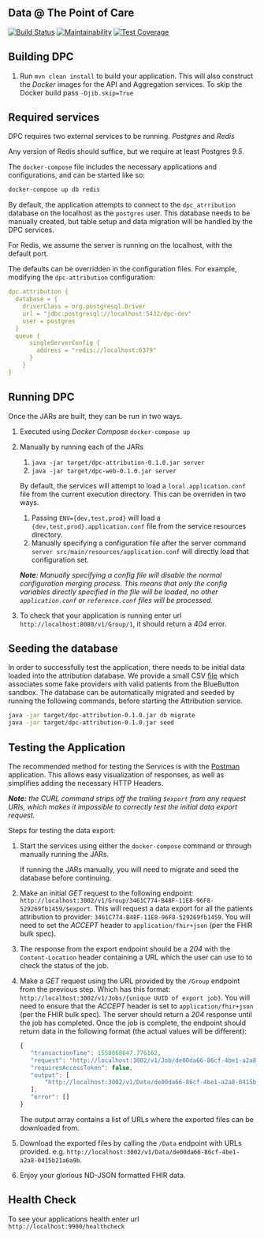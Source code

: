 Data @ The Point of Care
-

[![Build Status](https://travis-ci.org/CMSgov/dpc-app.svg?branch=master)](https://travis-ci.org/CMSgov/dpc-app)
[![Maintainability](https://api.codeclimate.com/v1/badges/46309e9b1877a7b18324/maintainability)](https://codeclimate.com/github/CMSgov/dpc-app/maintainability)
[![Test Coverage](https://api.codeclimate.com/v1/badges/46309e9b1877a7b18324/test_coverage)](https://codeclimate.com/github/CMSgov/dpc-app/test_coverage)

Building DPC
---

1. Run `mvn clean install` to build your application.
This will also construct the *Docker* images for the API and Aggregation services.
To skip the Docker build pass `-Djib.skip=True`

Required services
---

DPC requires two external services to be running. *Postgres* and *Redis*

Any version of Redis should suffice, but we require at least Postgres *9.5*.

The `docker-compose` file includes the necessary applications and configurations, and can be started like so: 

```bash
docker-compose up db redis
```

By default, the application attempts to connect to the `dpc_atrribution` database on the localhost as the `postgres` user.
This database needs to be manually created, but table setup and data migration will be handled by the DPC services.

For Redis, we assume the server is running on the localhost, with the default port. 

The defaults can be overridden in the configuration files.
For example, modifying the `dpc-attribution` configuration:

```yaml
dpc.attribution {
  database = {
    driverClass = org.postgresql.Driver
    url = "jdbc:postgresql://localhost:5432/dpc-dev"
    user = postgres
  }
  queue {
      singleServerConfig {
        address = "redis://localhost:6379"
      }
    }
}
```

Running DPC
--- 

Once the JARs are built, they can be run in two ways.

1. Executed using *Docker Compose* `docker-compose up`
1. Manually by running each of the JARs
    1. `java -jar target/dpc-attribution-0.1.0.jar server`
    1. `java -jar target/dpc-web-0.1.0.jar server`
    
    By default, the services will attempt to load a `local.application.conf` file from the current execution directory. 
    This can be overriden in two ways.
    1. Passing `ENV={dev,test,prod}` will load a `{dev,test,prod}.application.conf` file from the service resources directory.
    1. Manually specifying a configuration file after the server command `server src/main/resources/application.conf` will directly load that configuration set.
    
    ***Note**: Manually specifying a config file will disable the normal configuration merging process. 
    This means that only the config variables directly specified in the file will be loaded, no other `application.conf` or `reference.conf` files will be processed.* 

1. To check that your application is running enter url `http://localhost:8080/v1/Group/1`, it should return a *404* error.

Seeding the database
---

In order to successfully test the application, there needs to be initial data loaded into the attribution database.
We provide a small CSV [file](src/main/resources/test_associations.csv) which associates some fake providers with valid patients from the BlueButton sandbox.
The database can be automatically migrated and seeded by running the following commands, before starting the Attribution service. 

```bash
java -jar target/dpc-attribution-0.1.0.jar db migrate
java -jar target/dpc-attribution-0.1.0.jar seed

``` 

Testing the Application
---

The recommended method for testing the Services is with the [Postman](https://www.getpostman.com) application.
This allows easy visualization of responses, as well as simplifies adding the necessary HTTP Headers. 

***Note:** the CURL command strips off the trailing `$export` from any request URIs, which makes it impossible to correctly test the initial data export request.*

Steps for testing the data export:

1. Start the services using either the `docker-compose` command or through manually running the JARs.

    If running the JARs manually, you will need to migrate and seed the database before continuing. 
1. Make an initial *GET* request to the following endpoint: `http://localhost:3002/v1/Group/3461C774-B48F-11E8-96F8-529269fb1459/$export`.
This will request a data export for all the patients attribution to provider: `3461C774-B48F-11E8-96F8-529269fb1459`.
You will need to set the *ACCEPT* header to `application/fhir+json` (per the FHIR bulk spec).
1. The response from the export endpoint should be a *204* with the `Content-Location` header containing a URL which the user can use to to check the status of the job.
1. Make a *GET* request using the URL provided by the `/Group` endpoint from the previous step.
 Which has this format: `http://localhost:3002/v1/Jobs/{unique UUID of export job}`.
 You will need to ensure that the *ACCEPT* header is set to `application/fhir+json` (per the FHIR bulk spec).
 The server should return a *204* response until the job has completed.
 Once the job is complete, the endpoint should return data in the following format (the actual values will be different):
 
     ```javascript
    {
        "transactionTime": 1550868647.776162,
        "request": "http://localhost:3002/v1/Job/de00da66-86cf-4be1-a2a8-0415b21a6a9b",
        "requiresAccessToken": false,
        "output": [
            "http://localhost:3002/v1/Data/de00da66-86cf-4be1-a2a8-0415b21a6a9b"
        ],
        "error": []
    }
    ```
    The output array contains a list of URLs where the exported files can be downloaded from.
1. Download the exported files by calling the `/Data` endpoint with URLs provided. e.g. `http://localhost:3002/v1/Data/de00da66-86cf-4be1-a2a8-0415b21a6a9b`.
1. Enjoy your glorious ND-JSON formatted FHIR data.

Health Check
---

To see your applications health enter url `http://localhost:9900/healthcheck`
